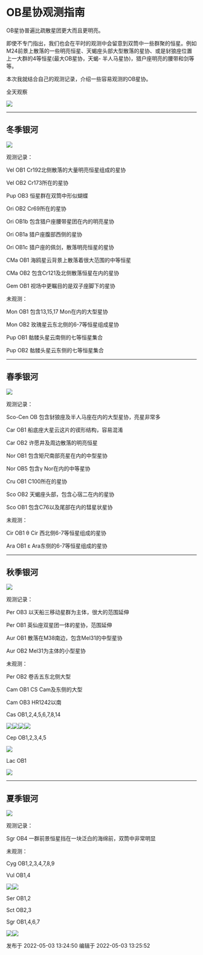 # OB星协观测指南

OB星协普遍比疏散星团更大而且更明亮。

即使不专门指出，我们也会在平时的观测中会留意到双筒中一些群聚的恒星。例如M24前景上散落的一些明亮恒星、天蝎座头部大型散落的星协、或是豺狼座位置上一大群的4等恒星(最大OB星协，天蝎-
半人马星协)，猎户座明亮的腰带和剑等等。

本次我就结合自己的观测记录，介绍一些容易观测的OB星协。

  

全天观察

![](https://pic2.zhimg.com/v2-252c877575c4b99bcd308882bec5b35d_720w.png?source=d16d100b)

* * *

## 冬季银河

![](https://pic2.zhimg.com/v2-385971514838a4a78413eb3711e6a67c_720w.png?source=d16d100b)

观测记录：

Vel OB1 Cr192北侧散落的大量明亮恒星组成的星协

Vel OB2 Cr173所在的星协

Pup OB3 恒星群在双筒中形似蝴蝶

Ori OB2 Cr69所在的星协

Ori OB1b 包含猎户座腰带星团在内的明亮星协

Ori OB1a 猎户座腹部西侧的星协

Ori OB1c 猎户座的佩剑，散落明亮恒星的星协

CMa OB1 海鸥星云背景上散落着很大范围的中等恒星

CMa OB2 包含Cr121及北侧散落恒星在内的星协

Gem OB1 视场中更瞩目的是双子座脚下的星协

  

未观测：

Mon OB1 包含13,15,17 Mon在内的大型星协

Mon OB2 玫瑰星云东北侧的6-7等恒星组成星协

Pup OB1 骷髅头星云南侧的七等恒星集合

Pup OB2 骷髅头星云东侧的七等恒星集合

  

* * *

## 春季银河

![](https://pic3.zhimg.com/v2-4cd50b26194e577ebeac9cc7201d248c_720w.png?source=d16d100b)

观测记录：

Sco-Cen OB 包含豺狼座及半人马座在内的大型星协，亮星非常多

Car OB1 船底座大星云这片的锲形结构，容易混淆

Car OB2 许愿井及周边散落的明亮恒星

Nor OB1 包含矩尺南部亮星在内的中型星协

Nor OB5 包含γ Nor在内的中等星协

Cru OB1 C100所在的星协

Sco OB2 天蝎座头部，包含心宿二在内的星协

Sco OB1 包含C76以及尾部在内的彗星状星协

  

未观测：

Cir OB1 θ Cir 西北侧6-7等恒星组成的星协

Ara OB1 ε Ara东侧的6-7等恒星组成的星协

  

* * *

## 秋季银河

![](https://pic1.zhimg.com/v2-c49419c2f947a23ba851b46880011b14_720w.png?source=d16d100b)

观测记录：

Per OB3 以天船三移动星群为主体，很大的范围延伸

Per OB1 英仙座双星团一体的星协，范围延伸

Aur OB1 散落在M38南边，包含Mel31的中型星协

Aur OB2 Mel31为主体的小型星协

  

未观测：

Per OB2 卷舌五东北侧大型

Cam OB1 CS Cam及东侧的大型

Cam OB3 HR1242以南

Cas OB1,2,4,5,6,7,8,14

![](https://pic3.zhimg.com/v2-4630f93851f343bc08e984a14b512716_720w.png?source=d16d100b)![](https://pic3.zhimg.com/v2-4eb3356ae266edceab5ef51b61f35e23_720w.png?source=d16d100b)![](https://pic3.zhimg.com/v2-30896294cb662cd7182d6abeec06c0fb_720w.png?source=d16d100b)![](https://pica.zhimg.com/v2-ae35078bdaf2238c8cf47adcbd2c0eec_720w.png?source=d16d100b)

Cep OB1,2,3,4,5

![](https://pic3.zhimg.com/v2-8558247193549549d655b9f3ddd7d31c_720w.png?source=d16d100b)

Lac OB1

![](https://pic1.zhimg.com/v2-5b7b83e286e3316037062e9cb0f792f1_720w.png?source=d16d100b)

* * *

## 夏季银河

![](https://pic3.zhimg.com/v2-129b794b46de2cfc5fe107bf09432d56_720w.png?source=d16d100b)

观测记录：

Sgr OB4 一群前景恒星挡在一块泛白的海绵前，双筒中非常明显

  

未观测：

Cyg OB1,2,3,4,7,8,9

Vul OB1,4

  

![](https://pic1.zhimg.com/v2-a20749eec01d1e6a0cef24cecbd9795a_720w.png?source=d16d100b)![](https://pica.zhimg.com/v2-0dcdc478348ad37f8b61b175beb789ec_720w.png?source=d16d100b)

Ser OB1,2

Sct OB2,3

Sgr OB1,4,6,7

![](https://pic1.zhimg.com/v2-55da7cbe34a586b5bfbca292e1fa6ede_720w.png?source=d16d100b)![](https://pica.zhimg.com/v2-c98aae3104282027dccca9f81e124f2c_720w.png?source=d16d100b)

  

发布于 2022-05-03 13:24:50 编辑于 2022-05-03 13:25:52

